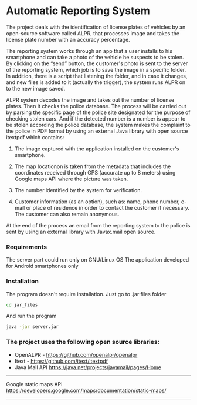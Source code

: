 # Automatic Reporting System

The project deals with the identification of license plates of vehicles by an open-source software called ALPR, that processes image and takes the license plate number with an accuracy percentage.

The reporting system works through an app that a user installs to his smartphone and can take a photo of the vehicle he suspects to be stolen. 
By clicking on the “send” button, the customer's photo is sent to the server of the reporting system, which job is to save the image in a specific folder. In addition, there is a script that listening the folder, and in case it changes, and new files is added to it (actually the trigger), the system runs ALPR on to the new image saved.

ALPR system decodes the image and takes out the number of license plates. Then it checks the police database. The process will be carried out by parsing the specific page of the police site designated for the purpose of checking stolen cars. And if the detected number is a number is appear to be stolen according the police database, the system makes the complaint to the police in PDF format by using an external Java library with open source itextpdf which contains:

1) The image captured with the application installed on the customer's smartphone.

2) The map locationon  is taken from the metadata that includes the coordinates received through GPS (accurate up to 8 meters) using Google maps API where the picture was taken. 

3) The number identified by the system for verification.

4) Customer information (as an option), such as: name, phone number, e-mail or place of residence in order to contact the customer if necessary. The customer can also remain anonymous.


At the end of the process an email from the reporting system to the police is sent by using an external library with Javax.mail open source.
### Requirements
The server part could run only on GNU/Linux OS
The application developed for Android smartphones only
### Installation
The program doesn't require installation. Just go to .jar files folder
```sh
cd jar_files
```
And run the program 
```sh
java -jar server.jar
```
### The project uses the following open source libraries:
- OpenALPR - https://github.com/openalpr/openalpr 
- Itext  - https://github.com/itext/itextpdf
- Java Mail API https://java.net/projects/javamail/pages/Home
*******************
Google static maps API https://developers.google.com/maps/documentation/static-maps/
*****************
